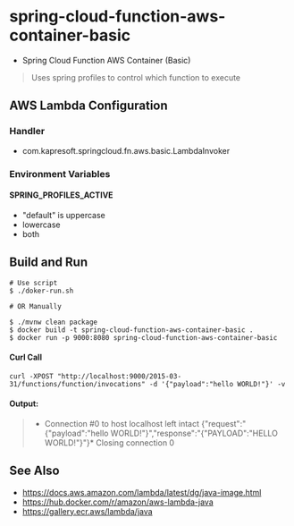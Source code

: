 # spring-cloud-function-aws-container-basic
- Spring Cloud Function AWS Container (Basic)

> Uses spring profiles to control which function to execute

## AWS Lambda Configuration

### Handler
- com.kapresoft.springcloud.fn.aws.basic.LambdaInvoker

### Environment Variables

#### SPRING_PROFILES_ACTIVE

- "default" is uppercase
- lowercase
- both


## Build and Run

```shell
# Use script
$ ./doker-run.sh

# OR Manually

$ ./mvnw clean package
$ docker build -t spring-cloud-function-aws-container-basic .
$ docker run -p 9000:8080 spring-cloud-function-aws-container-basic
```

#### Curl Call
```shell
curl -XPOST "http://localhost:9000/2015-03-31/functions/function/invocations" -d '{"payload":"hello WORLD!"}' -v
```
#### Output:
>* Connection #0 to host localhost left intact
   {"request":"{\"payload\":\"hello WORLD!\"}","response":"{\"PAYLOAD\":\"HELLO WORLD!\"}"}* Closing connection 0


## See Also

- https://docs.aws.amazon.com/lambda/latest/dg/java-image.html
- https://hub.docker.com/r/amazon/aws-lambda-java
- https://gallery.ecr.aws/lambda/java
